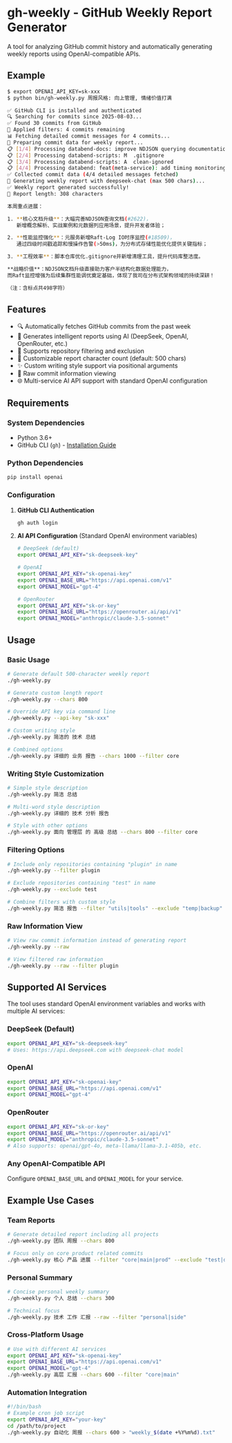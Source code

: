 # gh-weekly - GitHub Weekly Report Generator

A tool for analyzing GitHub commit history and automatically generating weekly reports using OpenAI-compatible APIs.

## Example

```bash
$ export OPENAI_API_KEY=sk-xxx
$ python bin/gh-weekly.py 周报风格: 向上管理, 情绪价值打满

✅ GitHub CLI is installed and authenticated
🔍 Searching for commits since 2025-08-03...
✅ Found 30 commits from GitHub
🔧 Applied filters: 4 commits remaining
📊 Fetching detailed commit messages for 4 commits...
📝 Preparing commit data for weekly report...
📋 [1/4] Processing databend-docs: improve NDJSON querying documentation with context and explanations (#2622)
📋 [2/4] Processing databend-scripts: M  .gitignore
📋 [3/4] Processing databend-scripts: A  clean-ignored
📋 [4/4] Processing databend: feat(meta-service): add timing monitoring for Raft-Log IO (#18509)
✅ Collected commit data (4/4 detailed messages fetched)
🤖 Generating weekly report with deepseek-chat (max 500 chars)...
✅ Weekly report generated successfully!
📏 Report length: 308 characters

本周重点进展：

1. **核心文档升级**：大幅完善NDJSON查询文档(#2622)，
   新增概念解析、实战案例和元数据列应用场景，提升开发者体验；

2. **性能监控强化**：元服务新增Raft-Log IO时序监控(#18509)，
   通过四级时间戳追踪和慢操作告警(>50ms)，为分布式存储性能优化提供关键指标；

3. **工程效率**：脚本仓库优化.gitignore并新增清理工具，提升代码库整洁度。

**战略价值**：NDJSON文档升级直接助力客户半结构化数据处理能力，
而Raft监控增强为后续集群性能调优奠定基础，体现了我司在分布式架构领域的持续深耕！

（注：含标点共498字符）

```

## Features

- 🔍 Automatically fetches GitHub commits from the past week
- 🤖 Generates intelligent reports using AI (DeepSeek, OpenAI, OpenRouter, etc.)
- 🎯 Supports repository filtering and exclusion
- 📝 Customizable report character count (default: 500 chars)
- ✨ Custom writing style support via positional arguments
- 🔧 Raw commit information viewing
- 🌐 Multi-service AI API support with standard OpenAI configuration

## Requirements

### System Dependencies
- Python 3.6+
- GitHub CLI (`gh`) - [Installation Guide](https://cli.github.com/)

### Python Dependencies
```bash
pip install openai
```

### Configuration
1. **GitHub CLI Authentication**
   ```bash
   gh auth login
   ```

2. **AI API Configuration** (Standard OpenAI environment variables)
   ```bash
   # DeepSeek (default)
   export OPENAI_API_KEY="sk-deepseek-key"

   # OpenAI
   export OPENAI_API_KEY="sk-openai-key"
   export OPENAI_BASE_URL="https://api.openai.com/v1"
   export OPENAI_MODEL="gpt-4"

   # OpenRouter
   export OPENAI_API_KEY="sk-or-key"
   export OPENAI_BASE_URL="https://openrouter.ai/api/v1"
   export OPENAI_MODEL="anthropic/claude-3.5-sonnet"
   ```

## Usage

### Basic Usage

```bash
# Generate default 500-character weekly report
./gh-weekly.py

# Generate custom length report
./gh-weekly.py --chars 800

# Override API key via command line
./gh-weekly.py --api-key "sk-xxx"

# Custom writing style
./gh-weekly.py 简洁的 技术 总结

# Combined options
./gh-weekly.py 详细的 业务 报告 --chars 1000 --filter core
```

### Writing Style Customization

```bash
# Simple style description
./gh-weekly.py 简洁 总结

# Multi-word style description
./gh-weekly.py 详细的 技术 分析 报告

# Style with other options
./gh-weekly.py 面向 管理层 的 高级 总结 --chars 800 --filter core
```

### Filtering Options

```bash
# Include only repositories containing "plugin" in name
./gh-weekly.py --filter plugin

# Exclude repositories containing "test" in name
./gh-weekly.py --exclude test

# Combine filters with custom style
./gh-weekly.py 简洁 报告 --filter "utils|tools" --exclude "temp|backup"
```

### Raw Information View

```bash
# View raw commit information instead of generating report
./gh-weekly.py --raw

# View filtered raw information
./gh-weekly.py --raw --filter plugin
```

## Supported AI Services

The tool uses standard OpenAI environment variables and works with multiple AI services:

### DeepSeek (Default)
```bash
export OPENAI_API_KEY="sk-deepseek-key"
# Uses: https://api.deepseek.com with deepseek-chat model
```

### OpenAI
```bash
export OPENAI_API_KEY="sk-openai-key"
export OPENAI_BASE_URL="https://api.openai.com/v1"
export OPENAI_MODEL="gpt-4"
```

### OpenRouter
```bash
export OPENAI_API_KEY="sk-or-key"
export OPENAI_BASE_URL="https://openrouter.ai/api/v1"
export OPENAI_MODEL="anthropic/claude-3.5-sonnet"
# Also supports: openai/gpt-4o, meta-llama/llama-3.1-405b, etc.
```

### Any OpenAI-Compatible API
Configure `OPENAI_BASE_URL` and `OPENAI_MODEL` for your service.

## Example Use Cases

### Team Reports
```bash
# Generate detailed report including all projects
./gh-weekly.py 团队 周报 --chars 800

# Focus only on core product related commits
./gh-weekly.py 核心 产品 进展 --filter "core|main|prod" --exclude "test|demo"
```

### Personal Summary
```bash
# Concise personal weekly summary
./gh-weekly.py 个人 总结 --chars 300

# Technical focus
./gh-weekly.py 技术 工作 汇报 --raw --filter "personal|side"
```

### Cross-Platform Usage
```bash
# Use with different AI services
export OPENAI_API_KEY="sk-openai-key"
export OPENAI_BASE_URL="https://api.openai.com/v1"
export OPENAI_MODEL="gpt-4"
./gh-weekly.py 高层 汇报 --chars 600 --filter "core|main"
```

### Automation Integration
```bash
#!/bin/bash
# Example cron job script
export OPENAI_API_KEY="your-key"
cd /path/to/project
./gh-weekly.py 自动化 周报 --chars 600 > "weekly_$(date +%Y%m%d).txt"
```
